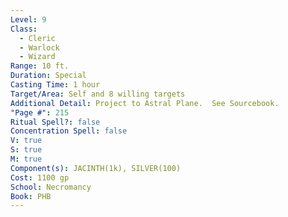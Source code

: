 ```yaml
---
Level: 9
Class:
  - Cleric
  - Warlock
  - Wizard
Range: 10 ft.
Duration: Special
Casting Time: 1 hour
Target/Area: Self and 8 willing targets
Additional Detail: Project to Astral Plane.  See Sourcebook.
"Page #": 215
Ritual Spell?: false
Concentration Spell: false
V: true
S: true
M: true
Component(s): JACINTH(1k), SILVER(100)
Cost: 1100 gp
School: Necromancy
Book: PHB
---
```

